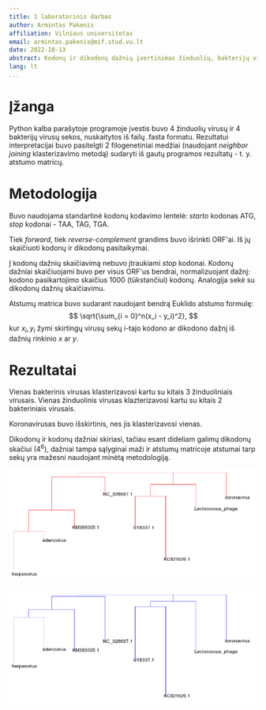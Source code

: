 ```yaml
---
title: 1 laboratorinis darbas
author: Armintas Pakenis
affiliation: Vilniaus universitetas
email: armintas.pakenis@mif.stud.vu.lt
date: 2022-10-13
abstract: Kodonų ir dikodonų dažnių įvertinimas žinduolių, bakterijų virusuose.
lang: lt
...
```


# Įžanga

Python kalba parašytoje programoje įvestis buvo 4 žinduolių virusų ir 4 bakterijų virusų sekos, nuskaitytos iš failų .fasta formatu. Rezultatui interpretacijai buvo pasitelgti 2 filogenetiniai medžiai (naudojant *neighbor joining* klasterizavimo metodą) sudaryti iš gautų programos rezultatų - t. y. atstumo matricų.

# Metodologija
Buvo naudojama standartinė kodonų kodavimo lentelė: *starto* kodonas ATG, *stop* kodonai - TAA, TAG, TGA.

Tiek *forward*, tiek *reverse-complement* grandims buvo išrinkti ORF'ai. Iš jų skaičiuoti kodonų ir dikodonų pasitaikymai.

Į kodonų dažnių skaičiavimą nebuvo įtraukiami *stop* kodonai.
Kodonų dažniai skaičiuojami buvo per visus ORF'us bendrai, normalizuojant dažnį: kodono pasikartojimo skaičius 1000 (tūkstančiui) kodonų. Analogija sekė su dikodonų dažnių skaičiavimu.

Atstumų matrica buvo sudarant naudojant bendrą Euklido atstumo formulę:
$$
    \sqrt{\sum_{i = 0}^n(x_i - y_i)^2},
$$
kur $x_i, y_i$ žymi skirtingų virusų sekų $i$-tajo kodono ar dikodono dažnį iš dažnių rinkinio $x$ ar $y$.

# Rezultatai
Vienas bakterinis virusas klasterizavosi kartu su kitais 3 žinduoliniais virusais.
Vienas žinduolinis virusas klazterizavosi kartu su kitais 2 bakteriniais virusais. 

Koronavirusas buvo išskirtinis, nes jis klasterizavosi vienas.

Dikodonų ir kodonų dažniai skiriasi, tačiau esant dideliam galimų dikodonų skačiui ($4^6$), dažniai tampa sąlyginai maži ir atstumų matricoje atstumai tarp sekų yra mažesni naudojant minėtą metodologiją.

![Filogenetinis medis naudojantis atstumų matrica apskaičiuota pagal kodonų dažnius](codon-phylogenetic-tree.png)

![Filogenetinis medis naudojantis atstumų matrica apskaičiuota pagal dikodonų dažnius](dicodon-phylogenetic-tree.png)